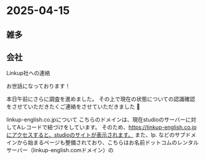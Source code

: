 # 2025-04-15 

## 雑多

## 会社
Linkup社への連絡

お世話になっております！

本日午前にさらに調査を進めました。
その上で現在の状態についての認識確認をさせていただきたくご連絡をさせていただきました 🙇

linkup-english.co.jpについて
こちらのドメインは、現在studioのサーバーに対してAレコードで紐づけをしています。
そのため、https://linkup-english.co.jpにアクセスすると、studioのサイトが表示されます。
また、lp. などのサブドメインから始まるページも整備されており、こちらはお名前ドットコムのレンタルサーバー（linkup-english.comドメイン）の